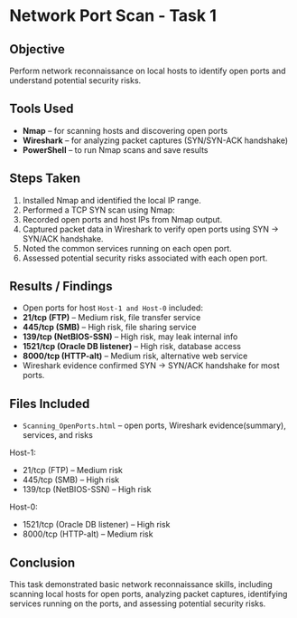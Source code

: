 # Network Port Scan - Task 1

## Objective
Perform network reconnaissance on local hosts to identify open ports and understand potential security risks.

## Tools Used
- **Nmap** – for scanning hosts and discovering open ports
- **Wireshark** – for analyzing packet captures (SYN/SYN-ACK handshake)
- **PowerShell** – to run Nmap scans and save results

## Steps Taken
1. Installed Nmap and identified the local IP range.
2. Performed a TCP SYN scan using Nmap:  
3. Recorded open ports and host IPs from Nmap output.
4. Captured packet data in Wireshark to verify open ports using SYN → SYN/ACK handshake.
5. Noted the common services running on each open port.
6. Assessed potential security risks associated with each open port.

## Results / Findings
- Open ports for host `Host-1 and Host-0` included:
- **21/tcp (FTP)** – Medium risk, file transfer service
- **445/tcp (SMB)** – High risk, file sharing service
- **139/tcp (NetBIOS-SSN)** – High risk, may leak internal info
- **1521/tcp (Oracle DB listener)** – High risk, database access
- **8000/tcp (HTTP-alt)** – Medium risk, alternative web service
- Wireshark evidence confirmed SYN → SYN/ACK handshake for most ports.

## Files Included
- `Scanning_OpenPorts.html` – open ports, Wireshark evidence(summary), services, and risks

Host-1:
  - 21/tcp (FTP) – Medium risk
  - 445/tcp (SMB) – High risk
  - 139/tcp (NetBIOS-SSN) – High risk

Host-0:
  - 1521/tcp (Oracle DB listener) – High risk
  - 8000/tcp (HTTP-alt) – Medium risk

## Conclusion
This task demonstrated basic network reconnaissance skills, including scanning local hosts for open ports, analyzing packet captures, identifying services running on the ports, and assessing potential security risks.
